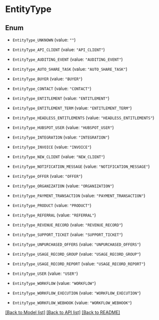 # EntityType

## Enum


* `EntityType_UNKNOWN` (value: `""`)

* `EntityType_API_CLIENT` (value: `"API_CLIENT"`)

* `EntityType_AUDITING_EVENT` (value: `"AUDITING_EVENT"`)

* `EntityType_AUTO_SHARE_TASK` (value: `"AUTO_SHARE_TASK"`)

* `EntityType_BUYER` (value: `"BUYER"`)

* `EntityType_CONTACT` (value: `"CONTACT"`)

* `EntityType_ENTITLEMENT` (value: `"ENTITLEMENT"`)

* `EntityType_ENTITLEMENT_TERM` (value: `"ENTITLEMENT_TERM"`)

* `EntityType_HEADLESS_ENTITLEMENTS` (value: `"HEADLESS_ENTITLEMENTS"`)

* `EntityType_HUBSPOT_USER` (value: `"HUBSPOT_USER"`)

* `EntityType_INTEGRATION` (value: `"INTEGRATION"`)

* `EntityType_INVOICE` (value: `"INVOICE"`)

* `EntityType_NEW_CLIENT` (value: `"NEW_CLIENT"`)

* `EntityType_NOTIFICATION_MESSAGE` (value: `"NOTIFICATION_MESSAGE"`)

* `EntityType_OFFER` (value: `"OFFER"`)

* `EntityType_ORGANIZATION` (value: `"ORGANIZATION"`)

* `EntityType_PAYMENT_TRANSACTION` (value: `"PAYMENT_TRANSACTION"`)

* `EntityType_PRODUCT` (value: `"PRODUCT"`)

* `EntityType_REFERRAL` (value: `"REFERRAL"`)

* `EntityType_REVENUE_RECORD` (value: `"REVENUE_RECORD"`)

* `EntityType_SUPPORT_TICKET` (value: `"SUPPORT_TICKET"`)

* `EntityType_UNPURCHASED_OFFERS` (value: `"UNPURCHASED_OFFERS"`)

* `EntityType_USAGE_RECORD_GROUP` (value: `"USAGE_RECORD_GROUP"`)

* `EntityType_USAGE_RECORD_REPORT` (value: `"USAGE_RECORD_REPORT"`)

* `EntityType_USER` (value: `"USER"`)

* `EntityType_WORKFLOW` (value: `"WORKFLOW"`)

* `EntityType_WORKFLOW_EXECUTION` (value: `"WORKFLOW_EXECUTION"`)

* `EntityType_WORKFLOW_WEBHOOK` (value: `"WORKFLOW_WEBHOOK"`)

[[Back to Model list]](../README.md#documentation-for-models) [[Back to API list]](../README.md#documentation-for-api-endpoints) [[Back to README]](../README.md)


